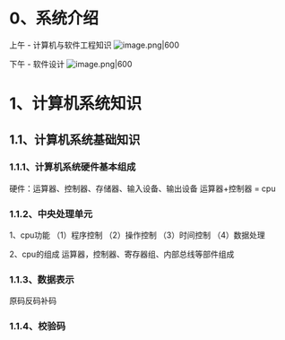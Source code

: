 # 0、系统介绍

上午 - 计算机与软件工程知识
![image.png|600](https://yancey-note-img.oss-cn-beijing.aliyuncs.com/20250921143943.png)

下午 - 软件设计
![image.png|600](https://yancey-note-img.oss-cn-beijing.aliyuncs.com/20250921144038.png)

# 1、计算机系统知识
## 1.1、计算机系统基础知识
### 1.1.1、计算机系统硬件基本组成
硬件：运算器、控制器、存储器、输入设备、输出设备
运算器+控制器 = cpu

### 1.1.2、中央处理单元
1、cpu功能
（1）程序控制
（2）操作控制
（3）时间控制
（4）数据处理

2、cpu的组成
运算器，控制器、寄存器组、内部总线等部件组成

### 1.1.3、数据表示
原码反码补码

### 1.1.4、校验码




